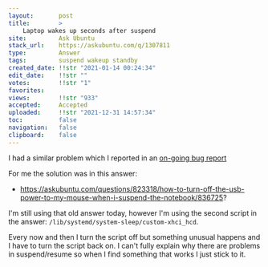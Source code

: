 ```yaml
---
layout:       post
title:        >
    Laptop wakes up seconds after suspend
site:         Ask Ubuntu
stack_url:    https://askubuntu.com/q/1307811
type:         Answer
tags:         suspend wakeup standby
created_date: !!str "2021-01-14 00:24:34"
edit_date:    !!str ""
votes:        !!str "1"
favorites:    
views:        !!str "933"
accepted:     Accepted
uploaded:     !!str "2021-12-31 14:57:34"
toc:          false
navigation:   false
clipboard:    false
---
```


I had a similar problem which I reported in an [on-going bug report][1]

For me the solution was in this answer:

- https://askubuntu.com/questions/823318/how-to-turn-off-the-usb-power-to-my-mouse-when-i-suspend-the-notebook/836725?

I'm still using that old answer today, however I'm using the second script in the answer: `/lib/systemd/system-sleep/custom-xhci_hcd`.

Every now and then I turn the script off but something unusual happens and I have to turn the script back on. I can't fully explain why there are problems in suspend/resume so when I find something that works I just stick to it.


  [1]: https://bugs.launchpad.net/ubuntu/+source/linux/+bug/1774994
